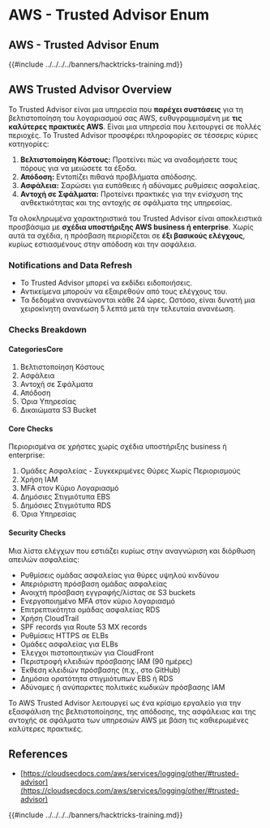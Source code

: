 # AWS - Trusted Advisor Enum

## AWS - Trusted Advisor Enum

{{#include ../../../../banners/hacktricks-training.md}}

## AWS Trusted Advisor Overview

Το Trusted Advisor είναι μια υπηρεσία που **παρέχει συστάσεις** για τη βελτιστοποίηση του λογαριασμού σας AWS, ευθυγραμμισμένη με **τις καλύτερες πρακτικές AWS**. Είναι μια υπηρεσία που λειτουργεί σε πολλές περιοχές. Το Trusted Advisor προσφέρει πληροφορίες σε τέσσερις κύριες κατηγορίες:

1. **Βελτιστοποίηση Κόστους:** Προτείνει πώς να αναδομήσετε τους πόρους για να μειώσετε τα έξοδα.
2. **Απόδοση:** Εντοπίζει πιθανά προβλήματα απόδοσης.
3. **Ασφάλεια:** Σαρώσει για ευπάθειες ή αδύναμες ρυθμίσεις ασφαλείας.
4. **Αντοχή σε Σφάλματα:** Προτείνει πρακτικές για την ενίσχυση της ανθεκτικότητας και της αντοχής σε σφάλματα της υπηρεσίας.

Τα ολοκληρωμένα χαρακτηριστικά του Trusted Advisor είναι αποκλειστικά προσβάσιμα με **σχέδια υποστήριξης AWS business ή enterprise**. Χωρίς αυτά τα σχέδια, η πρόσβαση περιορίζεται σε **έξι βασικούς ελέγχους**, κυρίως εστιασμένους στην απόδοση και την ασφάλεια.

### Notifications and Data Refresh

- Το Trusted Advisor μπορεί να εκδίδει ειδοποιήσεις.
- Αντικείμενα μπορούν να εξαιρεθούν από τους ελέγχους του.
- Τα δεδομένα ανανεώνονται κάθε 24 ώρες. Ωστόσο, είναι δυνατή μια χειροκίνητη ανανέωση 5 λεπτά μετά την τελευταία ανανέωση.

### **Checks Breakdown**

#### CategoriesCore

1. Βελτιστοποίηση Κόστους
2. Ασφάλεια
3. Αντοχή σε Σφάλματα
4. Απόδοση
5. Όρια Υπηρεσίας
6. Δικαιώματα S3 Bucket

#### Core Checks

Περιορισμένα σε χρήστες χωρίς σχέδια υποστήριξης business ή enterprise:

1. Ομάδες Ασφαλείας - Συγκεκριμένες Θύρες Χωρίς Περιορισμούς
2. Χρήση IAM
3. MFA στον Κύριο Λογαριασμό
4. Δημόσιες Στιγμιότυπα EBS
5. Δημόσιες Στιγμιότυπα RDS
6. Όρια Υπηρεσίας

#### Security Checks

Μια λίστα ελέγχων που εστιάζει κυρίως στην αναγνώριση και διόρθωση απειλών ασφαλείας:

- Ρυθμίσεις ομάδας ασφαλείας για θύρες υψηλού κινδύνου
- Απεριόριστη πρόσβαση ομάδας ασφαλείας
- Ανοιχτή πρόσβαση εγγραφής/λίστας σε S3 buckets
- Ενεργοποιημένο MFA στον κύριο λογαριασμό
- Επιτρεπτικότητα ομάδας ασφαλείας RDS
- Χρήση CloudTrail
- SPF records για Route 53 MX records
- Ρυθμίσεις HTTPS σε ELBs
- Ομάδες ασφαλείας για ELBs
- Έλεγχοι πιστοποιητικών για CloudFront
- Περιστροφή κλειδιών πρόσβασης IAM (90 ημέρες)
- Έκθεση κλειδιών πρόσβασης (π.χ., στο GitHub)
- Δημόσια ορατότητα στιγμιότυπων EBS ή RDS
- Αδύναμες ή ανύπαρκτες πολιτικές κωδικών πρόσβασης IAM

Το AWS Trusted Advisor λειτουργεί ως ένα κρίσιμο εργαλείο για την εξασφάλιση της βελτιστοποίησης, της απόδοσης, της ασφάλειας και της αντοχής σε σφάλματα των υπηρεσιών AWS με βάση τις καθιερωμένες καλύτερες πρακτικές.

## **References**

- [https://cloudsecdocs.com/aws/services/logging/other/#trusted-advisor](https://cloudsecdocs.com/aws/services/logging/other/#trusted-advisor)

{{#include ../../../../banners/hacktricks-training.md}}
